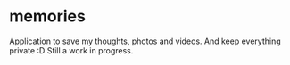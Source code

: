 # memories

Application to save my thoughts, photos and videos. And keep everything private :D
Still a work in progress.

